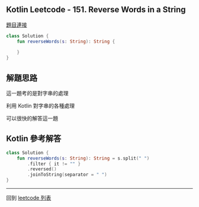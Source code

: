 ## Kotlin Leetcode - 151. Reverse Words in a String

[題目連接](https://leetcode.com/problems/reverse-words-in-a-string/)

```kotlin
class Solution {
    fun reverseWords(s: String): String {
        
    }
}
```

## 解題思路

這一題考的是對字串的處理

利用 Kotlin 對字串的各種處理

可以很快的解答這一題

## Kotlin 參考解答

```kotlin
class Solution {
    fun reverseWords(s: String): String = s.split(" ")
        .filter { it != "" }
        .reversed()
        .joinToString(separator = " ")
}
```

------

回到 [leetcode 列表](index.md)

